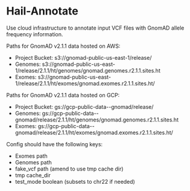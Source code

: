 # Hail-Annotate
Use cloud infrastructure to annotate input VCF files with GnomAD allele frequency information.

Paths for GnomAD v2.1.1 data hosted on AWS:
- Project Bucket: s3://gnomad-public-us-east-1/release/
- Genomes: s3://gnomad-public-us-east-1/release/2.1.1/ht/genomes/gnomad.genomes.r2.1.1.sites.ht
- Exomes: s3://gnomad-public-us-east-1/release/2.1.1/ht/exomes/gnomad.exomes.r2.1.1.sites.ht/

Paths for GnomAD v2.1.1 data hosted on GCP:
- Project Bucket: gs://gcp-public-data--gnomad/release/
- Genomes: gs://gcp-public-data--gnomad/release/2.1.1/ht/genomes/gnomad.genomes.r2.1.1.sites.ht
- Exomes: gs://gcp-public-data--gnomad/release/2.1.1/ht/exomes/gnomad.exomes.r2.1.1.sites.ht/


Config should have the following keys:
- Exomes path
- Genomes path
- fake_vcf path (amend to use tmp cache dir)
- tmp cache_dir
- test_mode boolean (subsets to chr22 if needed)

